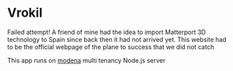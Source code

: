 # Vrokil

Failed attempt! A friend of mine had the idea to import Matterport 3D technology to Spain since back then it had not arrived yet. This website had to be the official webpage of the plane to success that we did not catch

This app runs on [modena](https://github.com/L3bowski/modena) multi tenancy Node.js server